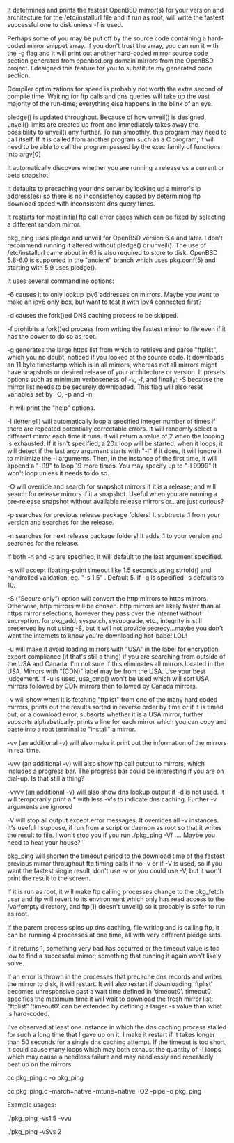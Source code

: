 It determines and prints the fastest OpenBSD mirror(s) for your version and architecture for the /etc/installurl file and if run 
as root, will write the fastest successful one to disk unless -f is used.

Perhaps some of you may be put off by the source code containing a hard-coded mirror snippet array.
If you don't trust the array, you can run it with the -g flag and it will print out another hard-coded
mirror source code section generated from openbsd.org domain mirrors from the OpenBSD project.
I designed this feature for you to substitute my generated code section.

Compiler optimizations for speed is probably not worth the extra second of compile time. Waiting for ftp calls and dns queries will take up the vast majority of the
run-time; everything else happens in the blink of an eye.

pledge() is updated throughout. Because of how unveil() is designed, unveil() limits are created up front and
immediately takes away the possibility to unveil() any further. To run smoothly, this program may need to call itself.
If it is called from another program such as a C program, it will need to be able to call the program passed by the exec family of functions into argv[0]

It automatically discovers whether you are running a release vs a current or beta snapshot!

It defaults to precaching your dns server by looking up a mirror's ip address(es)
so there is no inconsistency caused by determining ftp download speed with inconsistent dns query times.

It restarts for most initial ftp call error cases which can be fixed by selecting a different random mirror.

pkg_ping uses pledge and unveil for OpenBSD version 6.4 and later. I don't recommend running it altered without pledge() or unveil().
The use of /etc/installurl came about in 6.1 is also required to store to disk.
OpenBSD 5.8-6.0 is supported in the "ancient" branch which uses pkg.conf(5) and starting with 5.9 uses pledge().

It uses several commandline options:

-6 causes it to only lookup ipv6 addresses on mirrors.
   Maybe you want to make an ipv6 only box, but want to test it with ipv4 connected first?

-d causes the fork()ed DNS caching process to be skipped.

-f prohibits a fork()ed process from writing the fastest mirror to file even if it has the power to do so as root.

-g generates the large https list from which to retrieve and parse "ftplist", which you no doubt, noticed if
   you looked at the source code. It downloads an 11 byte timestamp which is in all mirrors, whereas not all mirrors
   might have snapshots or desired release of your architecture or version. It presets options such as minimum 
   verboseness of -v, -f, and finally: -S because the mirror list needs to be securely downloaded. 
   This flag will also reset variables set by -O, -p and -n.

-h will print the "help" options.

-l (letter ell) will automatically loop a specified integer number of times if there are repeated potentially correctable errors.
   It will randomly select a different mirror each time it runs.
   It will return a value of 2 when the looping is exhausted. If it isn't specified, a 20x loop will be started.
   when it loops, it will detect if the last argv argument starts with "-l" if it does, it will ignore it to minimize the
   -l arguments. Then, in the instance of the first time, it will append a "-l19" to loop 19 more times.
   You may specify up to "-l 9999" It won't loop unless it needs to do so. 

-O will override and search for snapshot mirrors if it is a release; and will search for release mirrors if it a snapshot.
   Useful when you are running a pre-release snapshot without available release mirrors or...are just curious?

-p searches for previous release package folders! It subtracts .1 from your version and searches for the release.

-n searches for next release package folders! It adds .1 to your version and searches for the release.

If both -n and -p are specified, it will default to the last argument specified.

-s will accept floating-point timeout like 1.5 seconds using strtold() and handrolled validation, eg. "-s 1.5" . Default 5.
   If -g is specified -s defaults to 10.

-S (“Secure only”) option will convert the http mirrors to https mirrors. Otherwise, http mirrors will be chosen.
   http mirrors are likely faster than all https mirror selections, however they pass over the internet without encryption.
   for pkg_add, syspatch, sysupgrade, etc., integrity is still preserved by not using -S, but it will not provide
   secrecy...maybe you don't want the internets to know you're downloading hot-babe! LOL!

-u will make it avoid loading mirrors with "USA" in the label for encryption export compliance
   (if that's still a thing) if you are searching from outside of the USA and Canada.
   I'm not sure if this eliminates all mirrors located in the USA. Mirrors with "(CDN)" label may be from the USA.
   Use your best judgement. If -u is used, usa_cmp() won't be used which will sort USA mirrors followed by CDN mirrors
   then followed by Canada mirrors.

-v will show when it is fetching "ftplist" from one of the many hard coded mirrors, prints out the results 
   sorted in reverse order by time or if it is timed out, or a download error,
   subsorts whether it is a USA mirror, further subsorts alphabetically.
   prints a line for each mirror which you can copy and paste into a root terminal to "install" a mirror.
   
-vv (an additional -v) will also make it print out the information of the mirrors in real time.

-vvv (an additional -v) will also show ftp call output to mirrors; which includes a progress bar.
     The progress bar could be interesting if you are on dial-up. Is that still a thing?

-vvvv (an additional -v) will also show dns lookup output if -d is not used. It will temporarily print a * with less -v's to indicate dns caching.
      Further -v arguments are ignored

-V will stop all output except error messages. It overrides all -v instances.
   It's useful I suppose, if run from a script or daemon as root so that it writes the result to file.
   I won't stop you if you run ./pkg_ping -Vf .... Maybe you need to heat your house?

pkg_ping will shorten the timeout period to the download time of the fastest previous mirror throughout ftp timing calls
if no -v or if -V is used, so if you want the fastest single result, don't use -v or you could use -V, but it won't print the result to the screen.

If it is run as root, it will make ftp calling processes change to the pkg_fetch user and ftp will revert to its environment which only has read access to the /var/empty directory,
and ftp(1) doesn't unveil() so it probably is safer to run as root.

If the parent process spins up dns caching, file writing and is calling ftp, it can be running 4 processes at one time, all with very different pledge sets.

If it returns 1, something very bad has occurred or the timeout value is too low to find a successful mirror;
something that running it again won't likely solve.

If an error is thrown in the processes that precache dns records and writes the mirror to disk, it will restart.
It will also restart if downloading 'ftplist' becomes unresponsive past a wait time defined in 'timeout0'.
timeout0 specifies the maximum time it will wait to download the fresh mirror list: "ftplist"
'timeout0' can be extended by defining a larger -s value than what is hard-coded.

I've observed at least one instance in which the dns caching process stalled for such a long time that
I gave up on it. I make it restart if it takes longer than 50 seconds for a single dns caching attempt.
If the timeout is too short, it could cause many loops which may both exhaust the quantity of -l loops
which may cause a needless failure and may needlessly and repeatedly beat up on the mirrors.


cc pkg_ping.c -o pkg_ping

cc pkg_ping.c -march=native -mtune=native -O2 -pipe -o pkg_ping

Example usages:

./pkg_ping -vs1.5 -vvu

./pkg_ping -vSvs 2
